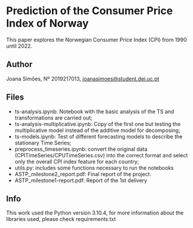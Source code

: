 # Prediction of the Consumer Price Index of Norway

This paper explores the Norwegian Consumer Price Index (CPI) from 1990 until 2022.

## Author

Joana Simões, Nº 2019217013, <joanasimoes@student.dei.uc.pt>

## Files

- ts-analysis.ipynb: Notebook with the basic analysis of the TS and transformations are carried out;
- ts-analysis-multiplicative.ipynb:  Copy of the first one but testing the multiplicative model instead of the additive model for decomposing;
- ts-models.ipynb: Test of different forecasting models to describe the stationary Time Series;
- preprocess_timeseries.ipynb: convert the original data (CPITimeSeries/CPUTimeSeries.csv) into the correct format and select only the overall CPI index feature for each country;
- utils.py: includes some functions necessary to run the notebooks
- ASTP_milestone2_report.pdf: Final report of the project.
- ASTP_milestone1-report.pdf: Report of the 1st delivery

## Info

This work used the Python version 3.10.4, for more information about the libraries used, please check requirements.txt